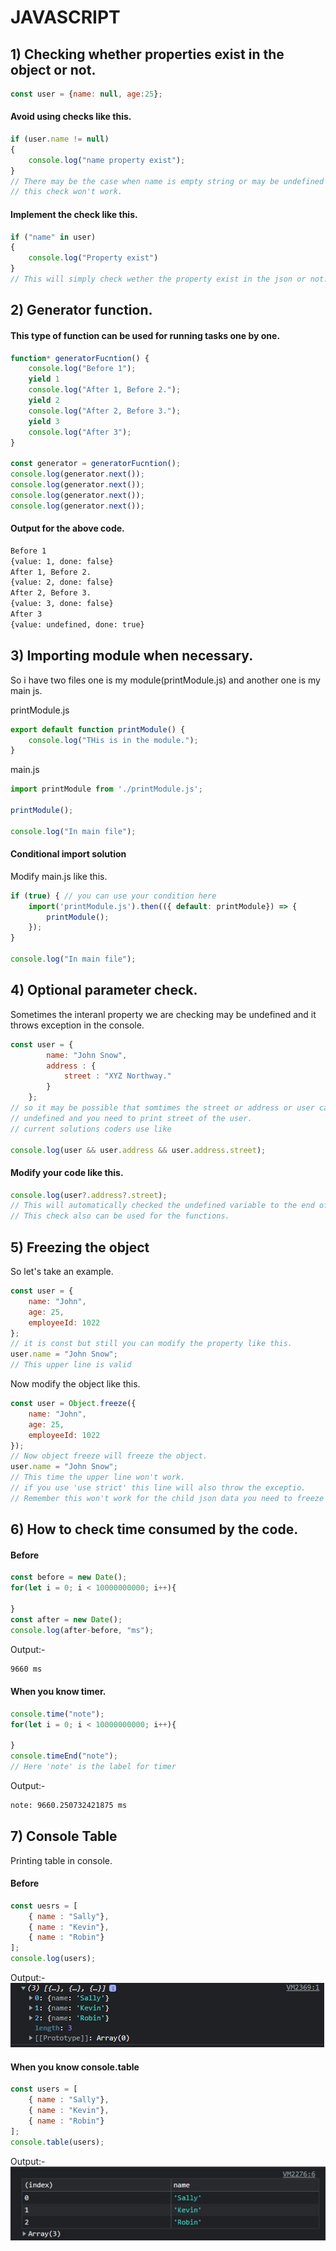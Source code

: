 # JAVASCRIPT
## 1) Checking whether properties exist in the object or not.

```javascript
const user = {name: null, age:25};
```
#### Avoid using checks like this.
```javascript
if (user.name != null)
{
    console.log("name property exist");
}
// There may be the case when name is empty string or may be undefined so
// this check won't work.
```
#### Implement the check like this.
```javascript
if ("name" in user)
{
    console.log("Property exist")
}
// This will simply check wether the property exist in the json or not.
```

## 2) Generator function.
#### This type of function can be used for running tasks one by one.
```javascript
function* generatorFucntion() {
    console.log("Before 1");
    yield 1
    console.log("After 1, Before 2.");
    yield 2
    console.log("After 2, Before 3.");
    yield 3
    console.log("After 3");
}

const generator = generatorFucntion();
console.log(generator.next());
console.log(generator.next());
console.log(generator.next());
console.log(generator.next());
```
#### Output for the above code.
```bash
Before 1
{value: 1, done: false}
After 1, Before 2.
{value: 2, done: false}
After 2, Before 3.
{value: 3, done: false}
After 3
{value: undefined, done: true}
```

## 3) Importing module when necessary.
So i have two files one is my module(printModule.js) and another one is my main js.

printModule.js
```javascript
export default function printModule() {
    console.log("THis is in the module.");
}
```

main.js
```javascript
import printModule from './printModule.js';

printModule();

console.log("In main file");
```

#### Conditional import solution

Modify main.js like this.

```javascript
if (true) { // you can use your condition here
    import('printModule.js').then(({ default: printModule}) => {
        printModule();
    });
}

console.log("In main file");
```

## 4) Optional parameter check.
Sometimes the interanl property we are checking may be undefined and it throws exception in the console.
```javascript
const user = {
        name: "John Snow",
        address : {
            street : "XYZ Northway."
        }
    };
// so it may be possible that somtimes the street or address or user can be 
// undefined and you need to print street of the user.
// current solutions coders use like

console.log(user && user.address && user.address.street);
```

#### Modify your code like this.
```javascript
console.log(user?.address?.street);
// This will automatically checked the undefined variable to the end of the chain.
// This check also can be used for the functions. 
```

## 5) Freezing the object
So let's take an example.
```javascript
const user = {
    name: "John",
    age: 25,
    employeeId: 1022
};
// it is const but still you can modify the property like this.
user.name = "John Snow";
// This upper line is valid
```
Now modify the object like this.
```javascript
const user = Object.freeze({
    name: "John",
    age: 25,
    employeeId: 1022
});
// Now object freeze will freeze the object.
user.name = "John Snow";
// This time the upper line won't work.
// if you use 'use strict' this line will also throw the exceptio.
// Remember this won't work for the child json data you need to freeze that too.
```

## 6) How to check time consumed by the code.
#### Before
```javascript
const before = new Date();
for(let i = 0; i < 10000000000; i++){
    
}
const after = new Date();
console.log(after-before, "ms");
```
Output:-
```bash
9660 ms
```

#### When you know timer.
```javascript
console.time("note");
for(let i = 0; i < 10000000000; i++){
    
}
console.timeEnd("note");
// Here 'note' is the label for timer
```
Output:-
```bash
note: 9660.250732421875 ms
```

## 7) Console Table
Printing table in console.
#### Before
```javascript
const uesrs = [
    { name : "Sally"},
    { name : "Kevin"},
    { name : "Robin"}
];
console.log(users);
```
Output:-
![Output Screenshot](https://github.com/viplav-nct/ChecksForLanguage/blob/main/JavascriptFiles/8f736dd8-b082-4639-a269-4c5cf400b5f7.JPG)

#### When you know console.table
```javascript
const users = [
    { name : "Sally"},
    { name : "Kevin"},
    { name : "Robin"}
];
console.table(users);
```
Output:-
![Output Screenshot](https://github.com/viplav-nct/ChecksForLanguage/blob/main/JavascriptFiles/c992f9ce-903c-48ef-b0c3-008e966432e4.JPG)

